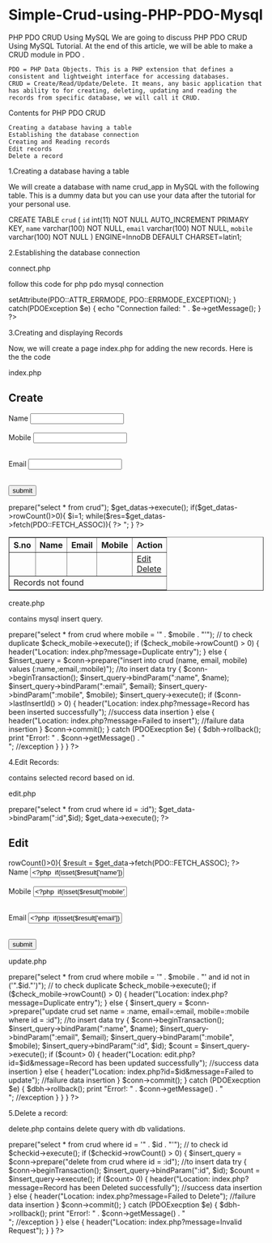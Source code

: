 # Simple-Crud-using-PHP-PDO-Mysql
 PHP PDO CRUD Using MySQL
We are going to discuss PHP PDO CRUD Using MySQL Tutorial. At the end of this article, we will be able to make a CRUD module in PDO .

    PDO = PHP Data Objects. This is a PHP extension that defines a consistent and lightweight interface for accessing databases.
    CRUD = Create/Read/Update/Delete. It means, any basic application that has ability to for creating, deleting, updating and reading the records from specific database, we will call it CRUD.

Contents for PHP PDO CRUD

    Creating a database having a table
    Establishing the database connection
    Creating and Reading records
    Edit records
    Delete a record

1.Creating a database having a table

We will create a database with name crud_app in MySQL with the following table. This is a dummy data but you can use your data after the tutorial for your personal use.

CREATE TABLE `crud` (
  `id` int(11) NOT NULL AUTO_INCREMENT PRIMARY KEY,
  `name` varchar(100) NOT NULL,
  `email` varchar(100) NOT NULL,
  `mobile` varchar(100) NOT NULL
) ENGINE=InnoDB DEFAULT CHARSET=latin1;




2.Establishing the database connection

connect.php

follow this code for php pdo mysql connection
 <?php
$servername = "localhost";
$username = "root";
$password = "";
$dbname = "crud_app";

try {
    $conn = new PDO("mysql:host=$servername;dbname=$dbname", $username, $password);
    $conn->setAttribute(PDO::ATTR_ERRMODE, PDO::ERRMODE_EXCEPTION);
    }
catch(PDOException $e)
    {
    echo "Connection failed: " . $e->getMessage();
    }
?>

3.Creating and displaying Records

Now, we will create a page index.php for adding the new records. Here is the the code

index.php

<?php 
include("connect.php");
?>
<!DOCTYPE html PUBLIC "-//W3C//DTD XHTML 1.0 Transitional//EN" "http://www.w3.org/TR/xhtml1/DTD/xhtml1-transitional.dtd">
<html xmlns="http://www.w3.org/1999/xhtml">
<head>
<meta http-equiv="Content-Type" content="text/html; charset=utf-8" />
<title>Welcome to Crud App</title>
</head>

<body>
<h2>Create</h2>
<form action="create.php" method="post" enctype="application/x-www-form-urlencoded">
<label>Name</label>
<input type="text" name="name" required="required" /><br /><br />
<label>Mobile</label>
<input type="text" name="mobile" required="required" /><br /><br />

<label>Email</label>
<input type="email" name="email" required="required" /><br /><br />

<input type="submit" name="submit" required="required" value="submit" />
</form>
<table border="1" width="300px">
<tr>
<th>S.no</th>
<th>Name</th>
<th>Email</th>
<th>Mobile</th>
<th>Action</th>
</tr>
<?php 
$get_datas = $conn->prepare("select * from crud");
$get_datas->execute();
if($get_datas->rowCount()>0){
$i=1;
while($res=$get_datas->fetch(PDO::FETCH_ASSOC)){
?>
<tr>
<td><?php echo $i++; ?></td>
<td><?php echo $res['name']; ?></td>
<td><?php echo $res['mobile']; ?></td>
<td><?php echo $res['email']; ?></td>
<td><a href="edit.php?id=<?php echo $res['id'];?>">Edit</a><br /><a href="delete.php?id=<?php echo $res['id'];?>">Delete</a></td>
</tr>
<?php } }else{
echo "<tr><td colspan='5'>Records not found</td></tr>";
} ?>
</table>
<script type="text/javascript">
<?php if($_GET['message']){ ?>
alert('<?php echo $_GET['message'];?>');
<?php } ?>
</script>
</body>
</html>

create.php

contains mysql insert query.
<?php
include("connect.php");
$name   = "";
$email  = "";
$mobile = "";
if (isset($_POST['submit'])) {
    $name         = filter_var($_POST['name'], FILTER_SANITIZE_STRING); // to filter string
    $email        = filter_var($_POST['email'], FILTER_SANITIZE_EMAIL); // to filter email
    $mobile       = filter_var($_POST['mobile'], FILTER_SANITIZE_NUMBER_INT); // to filter number
    $check_mobile = $conn->prepare("select * from crud where mobile = '" . $mobile . "'"); // to check duplicate
    $check_mobile->execute();
    if ($check_mobile->rowCount() > 0) {
        header("Location: index.php?message=Duplicate entry");
    } else {
        $insert_query = $conn->prepare("insert into crud (name, email, mobile) values (:name,:email,:mobile)"); //to insert data
        try {
            $conn->beginTransaction();
            $insert_query->bindParam(":name", $name);
            $insert_query->bindParam(":email", $email);
            $insert_query->bindParam(":mobile", $mobile);
            $insert_query->execute();
            if ($conn->lastInsertId() > 0) {
                header("Location: index.php?message=Record has been inserted successfully"); //success data insertion
            } else {
                header("Location: index.php?message=Failed to insert"); //failure data insertion
            }
            $conn->commit();
        }
        catch (PDOExecption $e) {
            $dbh->rollback();
            print "Error!: " . $conn->getMessage() . "</br>"; //exception
        }
    }
}
?>
4.Edit Records:

contains selected record based on id.

edit.php
<?php 
include("connect.php");
$id = $_GET['id'];
$get_data = $conn->prepare("select * from crud where id = :id");
$get_data->bindParam(":id",$id);
$get_data->execute();
?>
<!DOCTYPE html PUBLIC "-//W3C//DTD XHTML 1.0 Transitional//EN" "http://www.w3.org/TR/xhtml1/DTD/xhtml1-transitional.dtd">
<html xmlns="http://www.w3.org/1999/xhtml">
<head>
<meta http-equiv="Content-Type" content="text/html; charset=utf-8" />
<title>Welcome to Crud App</title>
</head>

<body>
<h2>Edit</h2>
<?php if($get_data->rowCount()>0){ 
$result = $get_data->fetch(PDO::FETCH_ASSOC);
?>
<form action="update.php?id=<?php echo $id; ?>" method="post" enctype="application/x-www-form-urlencoded">
<label>Name</label>
<input type="text" name="name" required="required" value="<?php  if(isset($result['name'])){ echo $result['name']; } ?>" /><br /><br />
<label>Mobile</label>
<input type="text" name="mobile" required="required" value="<?php  if(isset($result['mobile'])){ echo $result['mobile']; } ?>" /><br /><br />

<label>Email</label>
<input type="email" name="email" required="required" value="<?php  if(isset($result['email'])){ echo $result['email']; } ?>" /><br /><br />

<input type="submit" name="submit" required="required" value="submit" />
</form>
<?php } else { 
echo "Invalid Request";
} ?>
<script type="text/javascript">
<?php if($_GET['message']){ ?>
alert('<?php echo $_GET['message'];?>');
<?php } ?>
</script>
</body>
</html>

update.php
<?php
include("connect.php");
$id = $_GET['id'];
$name   = "";
$email  = "";
$mobile = "";
if (isset($_POST['submit'])) {
    $name         = filter_var($_POST['name'], FILTER_SANITIZE_STRING); // to filter string
    $email        = filter_var($_POST['email'], FILTER_SANITIZE_EMAIL); // to filter email
    $mobile       = filter_var($_POST['mobile'], FILTER_SANITIZE_NUMBER_INT); // to filter number
    $check_mobile = $conn->prepare("select * from crud where mobile = '" . $mobile . "' and id not in ('".$id."')"); // to check duplicate
    $check_mobile->execute();
    if ($check_mobile->rowCount() > 0) {
        header("Location: index.php?message=Duplicate entry");
    } else {
        $insert_query = $conn->prepare("update crud set name = :name, email=:email, mobile=:mobile where id = :id"); //to insert data
        try {
            $conn->beginTransaction();
            $insert_query->bindParam(":name", $name);
            $insert_query->bindParam(":email", $email);
            $insert_query->bindParam(":mobile", $mobile);
			$insert_query->bindParam(":id", $id);
            $count = $insert_query->execute();
			
            if ($count> 0) {
                header("Location: edit.php?id=$id&message=Record has been updated successfully"); //success data insertion
            } else {
                header("Location: index.php?id=$id&message=Failed to update"); //failure data insertion
            }
            $conn->commit();
        }
        catch (PDOExecption $e) {
            $dbh->rollback();
            print "Error!: " . $conn->getMessage() . "</br>"; //exception
        }
    }
}
?>
5.Delete a record:

delete.php contains delete query with db validations.
<?php
include("connect.php");
if (isset($_GET['id'])) {
    $id = $_GET['id'];
    $checkid = $conn->prepare("select * from crud where id = '" . $id . "'"); // to check id
    $checkid->execute();
    if ($checkid->rowCount() > 0) {
		$insert_query = $conn->prepare("delete from crud where id = :id"); //to insert data
        try {
            $conn->beginTransaction();
			$insert_query->bindParam(":id", $id);
            $count = $insert_query->execute();
			
            if ($count> 0) {
                header("Location: index.php?message=Record has been Deleted successfully"); //success data insertion
            } else {
                header("Location: index.php?message=Failed to Delete"); //failure data insertion
            }
            $conn->commit();
        }
        catch (PDOExecption $e) {
            $dbh->rollback();
            print "Error!: " . $conn->getMessage() . "</br>"; //exception
        }
        
    } else {
        header("Location: index.php?message=Invalid Request");
    }
}
?>
